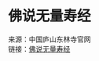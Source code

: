 # 佛说无量寿经
来源：中国庐山东林寺官网  
链接：[佛说无量寿经](https://www.lsdls.cn/#/pc/website/content/library/detail?col=2056&page=5102&id=19948)
